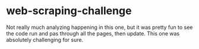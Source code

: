 # web-scraping-challenge
 
Not really much analyzing happening in this one, but it was pretty fun to see the code run and pas through all the pages, then update.  This one was absolutely challenging for sure.  
